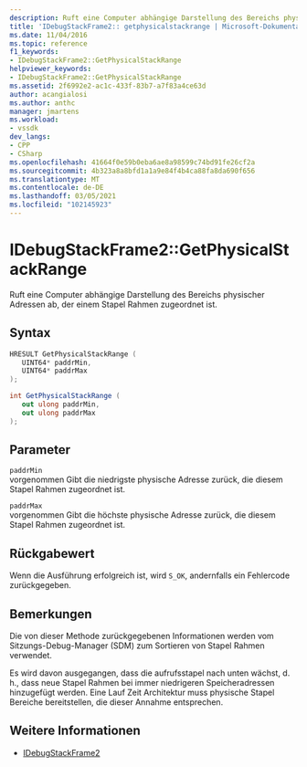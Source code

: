 ```yaml
---
description: Ruft eine Computer abhängige Darstellung des Bereichs physischer Adressen ab, der einem Stapel Rahmen zugeordnet ist.
title: 'IDebugStackFrame2:: getphysicalstackrange | Microsoft-Dokumentation'
ms.date: 11/04/2016
ms.topic: reference
f1_keywords:
- IDebugStackFrame2::GetPhysicalStackRange
helpviewer_keywords:
- IDebugStackFrame2::GetPhysicalStackRange
ms.assetid: 2f6992e2-ac1c-433f-83b7-a7f83a4ce63d
author: acangialosi
ms.author: anthc
manager: jmartens
ms.workload:
- vssdk
dev_langs:
- CPP
- CSharp
ms.openlocfilehash: 41664f0e59b0eba6ae8a98599c74bd91fe26cf2a
ms.sourcegitcommit: 4b323a8a8bfd1a1a9e84f4b4ca88fa8da690f656
ms.translationtype: MT
ms.contentlocale: de-DE
ms.lasthandoff: 03/05/2021
ms.locfileid: "102145923"
---
```

# <a name="idebugstackframe2getphysicalstackrange"></a>IDebugStackFrame2::GetPhysicalStackRange
Ruft eine Computer abhängige Darstellung des Bereichs physischer Adressen ab, der einem Stapel Rahmen zugeordnet ist.

## <a name="syntax"></a>Syntax

```cpp
HRESULT GetPhysicalStackRange ( 
   UINT64* paddrMin,
   UINT64* paddrMax
);
```

```csharp
int GetPhysicalStackRange ( 
   out ulong paddrMin,
   out ulong paddrMax
);
```

## <a name="parameters"></a>Parameter
`paddrMin`\
vorgenommen Gibt die niedrigste physische Adresse zurück, die diesem Stapel Rahmen zugeordnet ist.

`paddrMax`\
vorgenommen Gibt die höchste physische Adresse zurück, die diesem Stapel Rahmen zugeordnet ist.

## <a name="return-value"></a>Rückgabewert
 Wenn die Ausführung erfolgreich ist, wird `S_OK`, andernfalls ein Fehlercode zurückgegeben.

## <a name="remarks"></a>Bemerkungen
 Die von dieser Methode zurückgegebenen Informationen werden vom Sitzungs-Debug-Manager (SDM) zum Sortieren von Stapel Rahmen verwendet.

 Es wird davon ausgegangen, dass die aufrufsstapel nach unten wächst, d. h., dass neue Stapel Rahmen bei immer niedrigeren Speicheradressen hinzugefügt werden. Eine Lauf Zeit Architektur muss physische Stapel Bereiche bereitstellen, die dieser Annahme entsprechen.

## <a name="see-also"></a>Weitere Informationen
- [IDebugStackFrame2](../../../extensibility/debugger/reference/idebugstackframe2.md)
